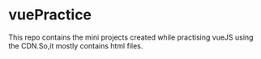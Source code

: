 # vuePractice
This repo contains the mini projects created while practising vueJS using the CDN.So,it mostly contains html files.
